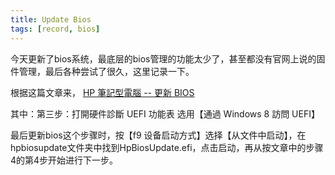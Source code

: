 ```yaml
---
title: Update Bios
tags: [record, bios]
---
```


今天更新了bios系统，最底层的bios管理的功能太少了，甚至都没有官网上说的固件管理，最后各种尝试了很久，这里记录一下。

<!--more-->

根据这篇文章来， [HP 筆記型電腦 -- 更新 BIOS](https://support.hp.com/cn-zh/document/c04483563)

其中：第三步：打開硬件診斷 UEFI 功能表
选用【通過 Windows 8 訪問 UEFI】

最后更新bios这个步骤时，按【f9 设备启动方式】选择【从文件中启动】，在hpbiosupdate文件夹中找到HpBiosUpdate.efi，点击启动，再从按文章中的步骤4的第4步开始进行下一步。